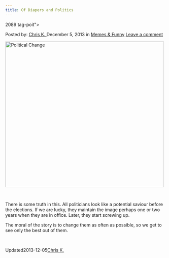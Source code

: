 ```yaml
---
title: Of Diapers and Politics
---
```

2089 tag-poit">

<p class="post-meta">
<span>Posted by: <a href="https://www.deepdotweb.com/author/chrisk/" title="">Chris K. </a></span>
<span>December 5, 2013</span>
<span>in <a href="https://www.deepdotweb.com/category/memes/" rel="category tag">Memes &amp; Funny</a></span>
<span><a href="https://www.deepdotweb.com/2013/12/05/of-diapers-and-politics/#respond">Leave a comment</a></span>
</p>
<div class="clear"></div>
<div class="entry">
<p><a href="http://www.deepdotweb.com/wp-content/uploads/2013/11/IMAGE80.png"><img class="aligncenter size-full wp-image-2090" alt="Political Change" src="https://www.deepdotweb.com/wp-content/uploads/2013/11/IMAGE80.png" width="500" height="458" srcset="https://www.deepdotweb.com/wp-content/uploads/2013/11/IMAGE80.png 500w, https://www.deepdotweb.com/wp-content/uploads/2013/11/IMAGE80-300x275.png 300w" sizes="(max-width: 500px) 100vw, 500px" /></a></p>
<p>&nbsp;</p>
<p>There is some truth in this. All politicians look like a potential saviour before the elections. If we are lucky, they maintain the image perhaps one or two years when they are in office. Later, they start screwing up.</p>
<p>The moral of the story is to change them as often as possible, so we get to see only the best out of them.</p>
<p>&nbsp;</p>
</div>
<span style="display:none"><a href="https://www.deepdotweb.com/tag/poit/" rel="tag">poit</a></span> 
Updated2013-12-05<a href="https://www.deepdotweb.com/author/chrisk/" title="Posts by Chris K." rel="author">Chris K.</a></strong></div>
</div>
</article>

